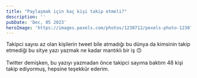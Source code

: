 ```yaml
---
title: "Paylaşmak için kaç kişi takip etmeli?"
description: ''
pubDate: 'Dec, 05 2023'
heroImage: 'https://images.pexels.com/photos/1230712/pexels-photo-1230712.jpeg?auto=compress&cs=tinysrgb&w=1260&h=750&dpr=1'
---
```


Takipci sayısı az olan kişilerin tweet bile atmadığı bu dünya da kimsinin takip etmediği bu sitye yazı yazmak ne kadar mantıklı bir iş 🙃
<br />
<br />
Twitter demişken, bu yazıyı yazmadan önce takipci sayıma baktım 48 kişi takip ediyormuş, hepsine teşekkür ederim. 
<br />
<br />





